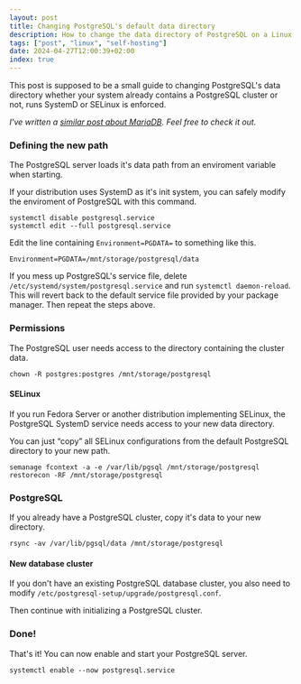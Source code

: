 ```yaml
---
layout: post
title: Changing PostgreSQL's default data directory
description: How to change the data directory of PostgreSQL on a Linux system with SystemD init system and SELinux.
tags: ["post", "linux", "self-hosting"]
date: 2024-04-27T12:00:39+02:00
index: true
---
```


This post is supposed to be a small guide to changing PostgreSQL's data directory whether your system already contains a PostgreSQL cluster or not, runs SystemD or SELinux is enforced.

*I've written a [similar post about MariaDB](/blog/change-mariadb-default-data-directory). Feel free to check it out.*

### Defining the new path

The PostgreSQL server loads it's data path from an enviroment variable when starting.

If your distribution uses SystemD as it's init system, you can safely modify the enviroment of PostgreSQL with this command.

```
systemctl disable postgresql.service
systemctl edit --full postgresql.service
```

Edit the line containing `Environment=PGDATA=` to something like this.

```
Environment=PGDATA=/mnt/storage/postgresql/data
```

If you mess up PostgreSQL's service file, delete `/etc/systemd/system/postgresql.service` and run `systemctl daemon-reload`. This will revert back to the default service file provided by your package manager. Then repeat the steps above.

### Permissions

The PostgreSQL user needs access to the directory containing the cluster data.

```
chown -R postgres:postgres /mnt/storage/postgresql
```

#### SELinux

If you run Fedora Server or another distribution implementing SELinux, the PostgreSQL SystemD service needs access to your new data directory.

You can just “copy” all SELinux configurations from the default PostgreSQL directory to your new path.

```
semanage fcontext -a -e /var/lib/pgsql /mnt/storage/postgresql
restorecon -RF /mnt/storage/postgresql
```

### PostgreSQL

If you already have a PostgreSQL cluster, copy it's data to your new directory.

```
rsync -av /var/lib/pgsql/data /mnt/storage/postgresql
```

#### New database cluster

If you don't have an existing PostgreSQL database cluster, you also need to modify `/etc/postgresql-setup/upgrade/postgresql.conf`.

Then continue with initializing a PostgreSQL cluster.

### Done!

That's it! You can now enable and start your PostgreSQL server.

```
systemctl enable --now postgresql.service
```
